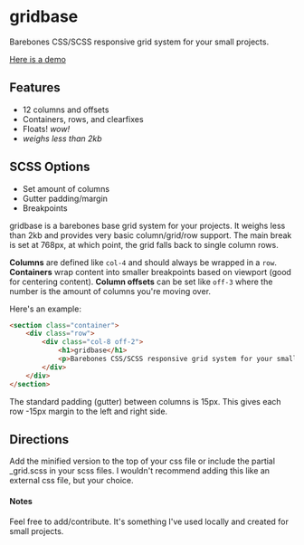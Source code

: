# gridbase
Barebones CSS/SCSS responsive grid system for your small projects.

[Here is a demo](http://codepen.io/anthonyvalera/full/YXEjOp/)

## Features ##
* 12 columns and offsets
* Containers, rows, and clearfixes
* Floats! _wow!_
* _weighs less than 2kb_

## SCSS Options ##
* Set amount of columns
* Gutter padding/margin
* Breakpoints

gridbase is a barebones base grid system for your projects. It weighs less than 2kb and provides very basic column/grid/row support.
The main break is set at 768px, at which point, the grid falls back to single column rows.

**Columns** are defined like `col-4` and should always be wrapped in a `row`. 
**Containers** wrap content into smaller breakpoints based on viewport (good for centering content). 
**Column offsets** can be set like `off-3` where the number is the amount of columns you're moving over. 

Here's an example:

```html
<section class="container">
	<div class="row">
		<div class="col-8 off-2">
			<h1>gridbase</h1>
			<p>Barebones CSS/SCSS responsive grid system for your small projects.</p>
		</div>
	</div>
</section>
```
The standard padding (gutter) between columns is 15px. This gives each row -15px margin to the left and right side.

## Directions ##
Add the minified version to the top of your css file or include the partial _grid.scss in your scss files. I wouldn't recommend adding this like an external css file, but your choice.

#### Notes ####
Feel free to add/contribute. It's something I've used locally and created for small projects.